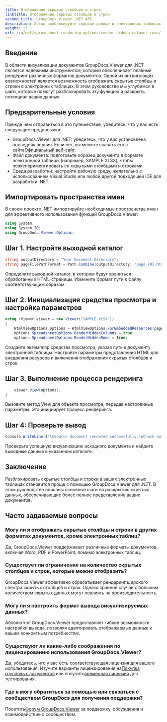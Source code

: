```yaml
---
title: Отображение скрытых столбцов и строк
linktitle: Отображение скрытых столбцов и строк
second_title: GroupDocs.Viewer .NET API
description: Легко разблокируйте скрытые данные в электронных таблицах с помощью GroupDocs.Viewer для .NET. Следуйте нашему пошаговому руководству, чтобы открыть скрытые столбцы и строки.
weight: 13
url: /ru/net/spreadsheet-rendering-options/render-hidden-columns-rows/
---
```

## Введение
В области визуализации документов GroupDocs.Viewer для .NET является надежным инструментом, который обеспечивает плавный рендеринг различных форматов документов. Одной из интригующих возможностей является возможность отображать скрытые столбцы и строки в электронных таблицах. В этом руководстве мы углубимся в шаги, которые помогут разблокировать эту функцию и раскрыть потенциал ваших данных.
## Предварительные условия
Прежде чем отправиться в это путешествие, убедитесь, что у вас есть следующие предпосылки:
- GroupDocs.Viewer для .NET: убедитесь, что у вас установлена последняя версия. Если нет, вы можете скачать его с сайта[Официальный веб-сайт](https://releases.groupdocs.com/viewer/net/).
- Файл документа: подготовьте образец документа в формате электронной таблицы (например, SAMPLE.XLSX), чтобы поэкспериментировать со скрытыми столбцами и строками.
- Среда разработки: настройте рабочую среду, желательно с использованием Visual Studio или любой другой подходящей IDE для разработки .NET.
## Импортировать пространства имен
В своем проекте .NET импортируйте необходимые пространства имен для эффективного использования функций GroupDocs.Viewer:
```csharp
using System;
using System.IO;
using GroupDocs.Viewer.Options;
```
## Шаг 1. Настройте выходной каталог
```csharp
string outputDirectory = "Your Document Directory";
string pageFilePathFormat = Path.Combine(outputDirectory, "page_{0}.html");
```
Определите выходной каталог, в котором будут храниться обработанные HTML-страницы. Измените формат пути к файлу соответствующим образом.
## Шаг 2. Инициализация средства просмотра и настройка параметров
```csharp
using (Viewer viewer = new Viewer("SAMPLE.XLSX"))
{
    HtmlViewOptions options = HtmlViewOptions.ForEmbeddedResources(pageFilePathFormat);
    options.SpreadsheetOptions.RenderHiddenColumns = true;
    options.SpreadsheetOptions.RenderHiddenRows = true;
```
Создайте экземпляр средства просмотра, указав путь к документу электронной таблицы. Настройте параметры представления HTML для внедрения ресурсов и включения отображения скрытых столбцов и строк.
## Шаг 3. Выполнение процесса рендеринга
```csharp
    viewer.View(options);
}
```
Вызовите метод View для объекта просмотра, передав настроенные параметры. Это инициирует процесс рендеринга.
## Шаг 4: Проверьте вывод
```csharp
Console.WriteLine($"\nSource document rendered successfully.\nCheck output in {outputDirectory}.");
```
Проверьте успешную визуализацию исходного документа и найдите выходные данные в указанном каталоге.
## Заключение
Разблокировать скрытые столбцы и строки в ваших электронных таблицах становится проще с помощью GroupDocs.Viewer для .NET. В этом руководстве описаны основные шаги по раскрытию скрытых данных, обеспечивающие более полное представление ваших документов.
## Часто задаваемые вопросы
### Могу ли я отображать скрытые столбцы и строки в других форматах документов, кроме электронных таблиц?
Да, GroupDocs.Viewer поддерживает различные форматы документов, включая Word, PDF и PowerPoint, помимо электронных таблиц.
### Существует ли ограничение на количество скрытых столбцов и строк, которые можно отобразить?
GroupDocs.Viewer эффективно обрабатывает рендеринг широкого спектра скрытых столбцов и строк. Однако крайние случаи с большим количеством скрытых данных могут повлиять на производительность.
### Могу ли я настроить формат вывода визуализируемых данных?
Абсолютно! GroupDocs.Viewer предоставляет гибкие возможности настройки вывода, позволяя адаптировать отображаемые данные к вашим конкретным потребностям.
### Существуют ли какие-либо соображения по лицензированию использования GroupDocs.Viewer?
 Да, убедитесь, что у вас есть соответствующая лицензия для вашего использования. Изучите варианты лицензирования на[Покупка групповых документов](https://purchase.groupdocs.com/buy) или получить[временная лицензия](https://purchase.groupdocs.com/temporary-license/) для тестирования.
### Где я могу обратиться за помощью или связаться с сообществом GroupDocs для получения поддержки?
 Посетить[Форум GroupDocs.Viewer](https://forum.groupdocs.com/c/viewer/9) за поддержку, обсуждения и взаимодействие с сообществом.
